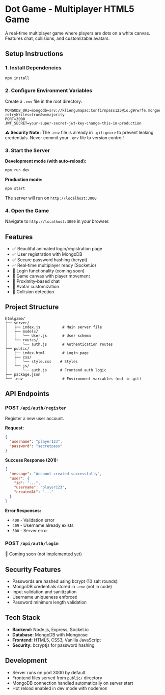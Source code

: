 # Dot Game - Multiplayer HTML5 Game

A real-time multiplayer game where players are dots on a white canvas. Features chat, collisions, and customizable avatars.

## Setup Instructions

### 1. Install Dependencies

```bash
npm install
```

### 2. Configure Environment Variables

Create a `.env` file in the root directory:

```env
MONGODB_URI=mongodb+srv://kliengumapac:Confirmpass123@io.g9rwrfe.mongodb.net/dotgame?retryWrites=true&w=majority
PORT=3000
JWT_SECRET=your-super-secret-jwt-key-change-this-in-production
```

**⚠️ Security Note:** The `.env` file is already in `.gitignore` to prevent leaking credentials. Never commit your `.env` file to version control!

### 3. Start the Server

**Development mode (with auto-reload):**

```bash
npm run dev
```

**Production mode:**

```bash
npm start
```

The server will run on `http://localhost:3000`

### 4. Open the Game

Navigate to `http://localhost:3000` in your browser.

## Features

- ✅ Beautiful animated login/registration page
- ✅ User registration with MongoDB
- ✅ Secure password hashing (bcrypt)
- ✅ Real-time multiplayer ready (Socket.io)
- 🚧 Login functionality (coming soon)
- 🚧 Game canvas with player movement
- 🚧 Proximity-based chat
- 🚧 Avatar customization
- 🚧 Collision detection

## Project Structure

```
htmlgame/
├── server/
│   ├── index.js          # Main server file
│   ├── models/
│   │   └── User.js       # User schema
│   └── routes/
│       └── auth.js       # Authentication routes
├── public/
│   ├── index.html        # Login page
│   ├── css/
│   │   └── style.css    # Styles
│   └── js/
│       └── auth.js      # Frontend auth logic
├── package.json
└── .env                  # Environment variables (not in git)
```

## API Endpoints

### POST `/api/auth/register`

Register a new user account.

**Request:**

```json
{
  "username": "player123",
  "password": "secretpass"
}
```

**Success Response (201):**

```json
{
  "message": "Account created successfully",
  "user": {
    "id": "...",
    "username": "player123",
    "createdAt": "..."
  }
}
```

**Error Responses:**

- `400` - Validation error
- `409` - Username already exists
- `500` - Server error

### POST `/api/auth/login`

🚧 Coming soon (not implemented yet)

## Security Features

- Passwords are hashed using bcrypt (10 salt rounds)
- MongoDB credentials stored in `.env` (not in code)
- Input validation and sanitization
- Username uniqueness enforced
- Password minimum length validation

## Tech Stack

- **Backend:** Node.js, Express, Socket.io
- **Database:** MongoDB with Mongoose
- **Frontend:** HTML5, CSS3, Vanilla JavaScript
- **Security:** bcryptjs for password hashing

## Development

- Server runs on port 3000 by default
- Frontend files served from `public/` directory
- MongoDB connection handled automatically on server start
- Hot reload enabled in dev mode with nodemon
